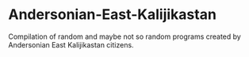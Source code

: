 # Andersonian-East-Kalijikastan
Compilation of random and maybe not so random programs created by Andersonian East Kalijikastan citizens.
